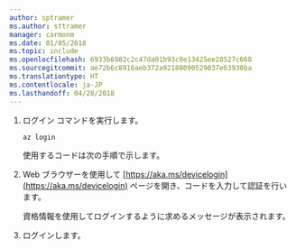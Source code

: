 ```yaml
---
author: sptramer
ms.author: sttramer
manager: carmonm
ms.date: 01/05/2018
ms.topic: include
ms.openlocfilehash: 6933b6982c2c47da01b93c0e13425ee28527c668
ms.sourcegitcommit: ae72b6c8916aeb372a92188090529037e63930ba
ms.translationtype: HT
ms.contentlocale: ja-JP
ms.lasthandoff: 04/28/2018
---
```

1. ログイン コマンドを実行します。

    ```azurecli-interactive
    az login
    ```

   使用するコードは次の手順で示します。

1. Web ブラウザーを使用して [https://aka.ms/devicelogin](https://aka.ms/devicelogin) ページを開き、コードを入力して認証を行います。

    資格情報を使用してログインするように求めるメッセージが表示されます。

1. ログインします。

